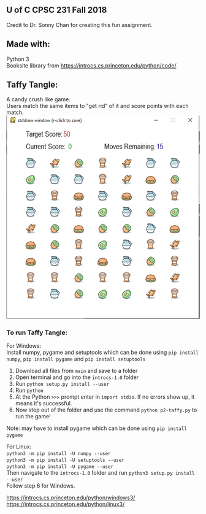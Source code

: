 ## U of C CPSC 231 Fall 2018
Credit to Dr. Sonny Chan for creating this fun assignment.
## Made with:
Python 3 <br>
Booksite library from https://introcs.cs.princeton.edu/python/code/
## Taffy Tangle:
A candy crush like game. <br>
Users match the same items to "get rid" of it and score points with each match. <br>
![taffy](https://github.com/JessieG123/Taffy-Tangle/blob/main/taffy.png)
### To run Taffy Tangle:
For Windows: <br>
Install numpy, pygame and setuptools which can be done using `pip install numpy`, `pip install pygame` and `pip install setuptools` <br>

1. Download all files from `main` and save to a folder
2. Open terminal and go into the `introcs-1.0` folder
3. Run `python setup.py install --user`
4. Run `python`
5. At the Python `>>>` prompt enter in `import stdio`. If no errors show up, it means it's successful.
6. Now step out of the folder and use the command `python p2-taffy.py` to run the game!

Note: may have to install pygame which can be done using `pip install pygame`

For Linux: <br>
`python3 -m pip install -U numpy --user` <br>
`python3 -m pip install -U setuptools --user` <br>
`python3 -m pip install -U pygame --user` <br>
Then navigate to the `introcs-1.0` folder and run `python3 setup.py install --user`<br>
Follow step 6 for Windows. 

https://introcs.cs.princeton.edu/python/windows3/ <br>
https://introcs.cs.princeton.edu/python/linux3/

